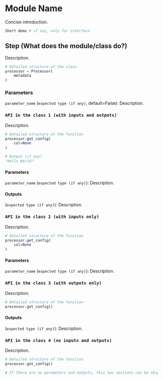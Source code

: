 # Module Name

Concise introduction.

```python
Short demo # if any, only for interface
```



## Step (What does the module/class do?)

Description.

```python
# Detailed structure of the class
processor = Processor(
    metadata
)
```

### Parameters

`parameter_name` (`expected type (if any)`, default=False): Description.

### `API in the class 1 (with inputs and outputs)`

Description.

```python
# Detailed structure of the function
processor.get_config(
    col=None
)
```

```python
# Output (if any)
'Hello World!'
```

#### Parameters
`parameter_name` (`expected type (if any)`): Description.

#### Outputs
(`expected type (if any)`): Description.

### `API in the class 2 (with inputs only)`

Description.

```python
# Detailed structure of the function
processor.get_config(
    col=None
)
```

#### Parameters
`parameter_name` (`expected type (if any)`): Description.

### `API in the class 3 (with outputs only)`

Description.

```python
# Detailed structure of the function
processor.get_config()
```

#### Outputs
(`expected type (if any)`): Description.

### `API in the class 4 (no inputs and outputs)`

Description.

```python
# Detailed structure of the function
processor.get_config()

# If there are no parameters and outputs, this two sections can be skipped.
```